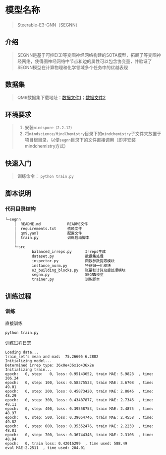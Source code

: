 
# 模型名称

> Steerable-E3-GNN（SEGNN）

## 介绍

> SEGNN是基于可控E(3)等变图神经网络构建的SOTA模型，拓展了等变图神经网络，使得图神经网络中节点和边的属性可以包含协变量，并验证了SEGNN模型在计算物理和化学领域多个任务中的优越表现

## 数据集

> QM9数据集下载地址：[数据文件1](https://deepchemdata.s3-us-west-1.amazonaws.com/datasets/molnet_publish/qm9.zip)；[数据文件2](https://ndownloader.figshare.com/files/3195404)

## 环境要求

> 1. 安装`mindspore（2.2.12）`
> 2. 将`mindscience/MindChemistry`目录下的`mindchemistry`子文件夹放置于项目根目录，以便`segnn`目录下的文件直接调用（即非安装mindchemistry方式）

## 快速入门

> 训练命令： `python train.py`

## 脚本说明

### 代码目录结构

```txt
└─segnn
    │  README.md            README文件
    │  requirements.txt     依赖文件
    │  qm9.yaml             配置文件
    │  train.py             训练启动脚本
    │  
    └─src
            balanced_irreps.py      Irreps生成
            dataset.py              数据集处理
            inspector.py            函数参数提取模块
            instance_norm.py        特征归一化模块
            o3_building_blocks.py   张量积计算及后处理模块
            segnn.py                SEGNN模型
            trainer.py              训练脚本
```

## 训练过程

### 训练

直接训练

```txt
python train.py
```

训练过程日志

```log
Loading data...
train_set's mean and mad:  75.26605 6.2882
Initializing model...
Determined irrep type: 36x0e+36x1o+36x2e
Initializing train...
epoch:   0, step:   0, loss: 0.95143652, train MAE: 5.9828  , time: 206.24
epoch:   0, step: 100, loss: 0.58375533, train MAE: 3.6708  , time: 49.01
epoch:   0, step: 200, loss: 0.45873420, train MAE: 2.8846  , time: 48.29
epoch:   0, step: 300, loss: 0.43487877, train MAE: 2.7346  , time: 48.11
epoch:   0, step: 400, loss: 0.39558753, train MAE: 2.4875  , time: 48.97
epoch:   0, step: 500, loss: 0.39054746, train MAE: 2.4558  , time: 49.82
epoch:   0, step: 600, loss: 0.35352476, train MAE: 2.2230  , time: 48.81
epoch:   0, step: 700, loss: 0.36744346, train MAE: 2.3106  , time: 48.94
epoch:   0, train loss: 0.42016299  , time used: 588.49
eval MAE:2.2511  , time used: 204.01

```
